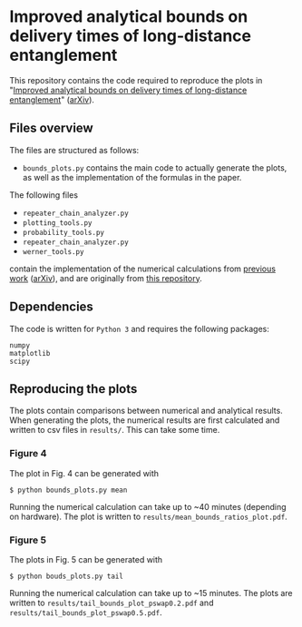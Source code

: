 # Improved analytical bounds on delivery times of long-distance entanglement
This repository contains the code required to reproduce the plots in "[Improved analytical bounds on delivery times of long-distance entanglement](https://journals.aps.org/pra/abstract/10.1103/PhysRevA.105.012608)" ([arXiv](https://arxiv.org/abs/2103.11454)).

## Files overview
The files are structured as follows:

* `bounds_plots.py` contains the main code to actually generate the plots, as well as the implementation of the formulas in the paper.

The following files

* `repeater_chain_analyzer.py` 
* `plotting_tools.py`
* `probability_tools.py`
* `repeater_chain_analyzer.py`
* `werner_tools.py`

contain the implementation of the numerical calculations from [previous work](https://ieeexplore.ieee.org/abstract/document/8972391) ([arXiv](https://arxiv.org/abs/1912.07688)), and are originally from [this repository](https://github.com/sebastiaanbrand/waiting-time-quantum-repeater-chains).

## Dependencies
The code is written for `Python 3` and requires the following packages:
```
numpy
matplotlib
scipy
```

## Reproducing the plots
The plots contain comparisons between numerical and analytical results. When generating the plots, the numerical results are first calculated and written to csv files in `results/`. This can take some time.

### Figure 4
The plot in Fig. 4 can be generated with
```
$ python bounds_plots.py mean
```
Running the numerical calculation can take up to ~40 minutes (depending on hardware). The plot is written to `results/mean_bounds_ratios_plot.pdf`.

### Figure 5
The plots in Fig. 5 can be generated with
```
$ python bouds_plots.py tail
```
Running the numerical calculation can take up to ~15 minutes. The plots are written to  `results/tail_bounds_plot_pswap0.2.pdf` and `results/tail_bounds_plot_pswap0.5.pdf`.
